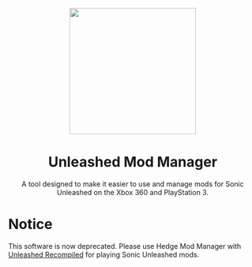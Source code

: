 <p align="center">
    <img src="https://github.com/hyperbx/Unleashed-Mod-Manager/blob/old/Unleashed-Mod-Manager/res/Images/Logo.png"
         width="256"/>
</p>

<h1 align="center">Unleashed Mod Manager</h1>

<p align="center">A tool designed to make it easier to use and manage mods for Sonic Unleashed on the Xbox 360 and PlayStation 3.</p>

# Notice
This software is now deprecated. Please use Hedge Mod Manager with [Unleashed Recompiled](https://github.com/hedge-dev/UnleashedRecomp) for playing Sonic Unleashed mods.
